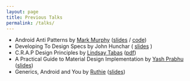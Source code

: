 ```yaml
---
layout: page
title: Previous Talks
permalink: /talks/
---
```



- Android Anti Patterns by [Mark Murphy](https://twitter.com/commonsguy) ([slides](https://commonsware.com/presos/2016-03-Philly/#/) / [code](https://github.com/commonsguy/cw-omnibus/tree/master/AntiPatterns/Camera))
- Developing To Design Specs by John Hunchar ( [slides](https://docs.google.com/presentation/d/1T_ODgu7_hAP-KDsiGJp692Bdkgz7Oyqgjxkyx2iEXyc/edit) )
- C.R.A.P Design Principles by [Lindsay Tabas](http://twitter.com/LINDSAYT) ([pdf](https://drive.google.com/file/d/1tJQX1BqkkciCmH99-9aQyzJSr252dxT5KP6FCPeh-sZVOYvWu2Gg_Sd1V_zy9D3MJB8jLYAEfGFpvMPC/view?usp=sharing))
- A Practical Guide to Material Design Implementation by [Yash Prabhu](https://twitter.com/yashvprabhu) ([slides](https://speakerdeck.com/yprabhu/android-alliance-april-2016-practical-guide-to-material-design-implementation))
- Generics, Android and You by [Ruthie](https://twitter.com/theonlyruthie) ([slides](http://research-tech.github.io/reveal.javapresent/))

